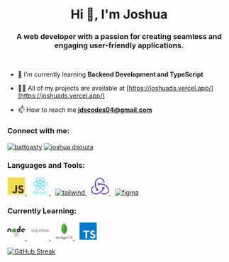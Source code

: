 
<!--
**joshuadsouza500/joshuadsouza500** is a ✨ _special_ ✨ repository because its `README.md` (this file) appears on your GitHub profile.

-->
<h1 align="center">Hi 👋, I'm Joshua</h1>
<h3 align="center">A web developer with a passion for creating seamless and engaging user-friendly applications.</h3>

<p align="left"> <a href="https://twitter.com/" target="blank"><img src="https://img.shields.io/twitter/follow/?logo=twitter&style=for-the-badge" alt="" /></a> </p>

- 🌱 I’m currently learning **Backend Development and TypeScript**

- 👨‍💻 All of my projects are available at [https://joshuads.vercel.app/](https://joshuads.vercel.app/)

- 📫 How to reach me **jdscodes04@gmail.com**

<h3 align="left">Connect with me:</h3>
<p align="left">
  <a href="https://twitter.com/battoasty" target="blank"><img align="center" src="https://raw.githubusercontent.com/rahuldkjain/github-profile-readme-generator/master/src/images/icons/Social/twitter.svg" alt="battoasty" height="30" width="40" /></a>
<a href="https://linkedin.com/in/joshua dsouza" target="blank"><img align="center" src="https://raw.githubusercontent.com/rahuldkjain/github-profile-readme-generator/master/src/images/icons/Social/linked-in-alt.svg" alt="joshua dsouza" height="30" width="40" /></a>
</p>

<h3 align="left">Languages and Tools:</h3>
<p align="left">
    <a href="https://developer.mozilla.org/en-US/docs/Web/JavaScript" target="_blank" rel="noreferrer" style="margin-right: 10px;" >
        <img src="https://raw.githubusercontent.com/devicons/devicon/master/icons/javascript/javascript-original.svg" alt="javascript" width="40" height="40" />
    </a>
    <a href="https://reactjs.org/" target="_blank" rel="noreferrer" style="margin-right: 10px;" >
        <img src="https://raw.githubusercontent.com/devicons/devicon/master/icons/react/react-original-wordmark.svg" alt="react" width="40" height="40" style="rounded: 10px" />
    </a>
    <a href="https://tailwindcss.com/" target="_blank" rel="noreferrer" style="margin-right: 10px;" >
        <img src="https://www.vectorlogo.zone/logos/tailwindcss/tailwindcss-icon.svg" alt="tailwind" width="40" height="40" />
    </a>
    <a href="https://redux.js.org" target="_blank" rel="noreferrer" style="margin-right: 10px;" >
        <img src="https://raw.githubusercontent.com/devicons/devicon/master/icons/redux/redux-original.svg" alt="redux" width="40" height="40" />
    </a>
    <a href="https://www.figma.com/" target="_blank" rel="noreferrer" style="margin-right: 10px;" >
        <img src="https://www.vectorlogo.zone/logos/figma/figma-icon.svg" alt="figma" width="40" height="40" style="margin-right: 10px"/>
    </a>
</p>

<h3 align="left">Currently Learning:</h3>
<p align="left">
    <a href="https://nodejs.org" target="_blank" rel="noreferrer" style="margin-right: 10px;" >
        <img src="https://raw.githubusercontent.com/devicons/devicon/master/icons/nodejs/nodejs-original-wordmark.svg" alt="nodejs" width="40" height="40" />
    </a>
    <a href="https://expressjs.com" target="_blank" rel="noreferrer" style="margin-right: 10px;" >
        <img src="https://raw.githubusercontent.com/devicons/devicon/master/icons/express/express-original-wordmark.svg" alt="express" width="40" height="40" />
    </a>
    <a href="https://www.mongodb.com/" target="_blank" rel="noreferrer" style="margin-right: 10px;" >
        <img src="https://raw.githubusercontent.com/devicons/devicon/master/icons/mongodb/mongodb-original-wordmark.svg" alt="mongodb" width="40" height="40" />
    </a>
    <a href="https://www.typescriptlang.org/" target="_blank" rel="noreferrer" style="margin-right: 10px;" >
        <img src="https://raw.githubusercontent.com/devicons/devicon/master/icons/typescript/typescript-original.svg" alt="typescript" width="40" height="40"/>
    </a>
</p>

<a href="https://git.io/streak-stats"><img src="https://streak-stats.demolab.com?user=joshuadsouza500" alt="GitHub Streak" /></a>
